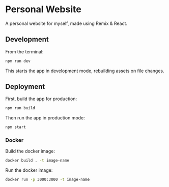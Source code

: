 # Personal Website

A personal website for myself, made using Remix & React.

## Development

From the terminal:

```sh
npm run dev
```

This starts the app in development mode, rebuilding assets on file changes.

## Deployment

First, build the app for production:

```sh
npm run build
```

Then run the app in production mode:

```sh
npm start
```

### Docker

Build the docker image:

```sh
docker build . -t image-name
```

Run the docker image:

```sh
docker run -p 3000:3000 -t image-name
```
